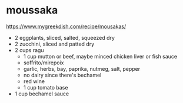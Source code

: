 # moussaka

https://www.mygreekdish.com/recipe/mousakas/

* 2 eggplants, sliced, salted, squeezed dry
* 2 zucchini, sliced and patted dry
* 2 cups ragu
    * 1 cup mutton or beef, maybe minced chicken liver or fish sauce
    * soffrito/mirepoix
    * garlic, herbs, bay, paprika, nutmeg, salt, pepper
    * no dairy since there's bechamel
    * red wine
    * 1 cup tomato base
* 1 cup bechamel sauce

